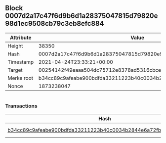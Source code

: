 ## Block 0007d2a17c47f6d9b6d1a28375047815d79820e98d1ec9508cb79c3eb8efc884

Attribute | Value
--- | ---
Height | 38350
Hash | 0007d2a17c47f6d9b6d1a28375047815d79820e98d1ec9508cb79c3eb8efc884
Timestamp | 2021-04-24T23:33:21+00:00
Target | 00254142f49eaaa504dc75712e8378ad5316cbcead634704b3734b6271167cc4
Merke root | b34cc89c9afeabe900bdfda33211223b40c0034b2844e6a72fb6a99423e71b59
Nonce | 1873238047

```

```

### Transactions

Hash | Amount
--- | ---
[b34cc89c9afeabe900bdfda33211223b40c0034b2844e6a72fb6a99423e71b59](b34cc89c9afeabe900bdfda33211223b40c0034b2844e6a72fb6a99423e71b59.md) | 10.00000000 SKEPTI 
